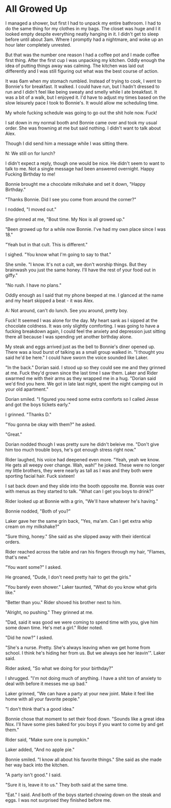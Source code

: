 #  All Growed Up

I managed a shower, but first I had to unpack my entire bathroom. I had to do
the same thing for my clothes in my bags. The closet was huge and I it looked
empty despite everything neatly hanging in it. I didn't get to sleep before
until about 3am. Where I promptly had a nightmare, and woke up an hour later
completely unrested.

But that was the number one reason I had a coffee pot and I made coffee first
thing. After the first cup I was unpacking my kitchen. Oddly enough the idea of
putting things away was calming. The kitchen was laid out differently and I was
still figuring out what was the best course of action.

It was 6am when my stomach rumbled. Instead of trying to cook, I went to
Bonnie's for breakfast. It walked. I could have run, but I hadn't dressed to run
and I didn't feel like being sweaty and smelly while I ate breakfast. It was a
bit of a walk, but I enjoyed it. I'd have to adjust my times based on the slow
leisurely pace I took to Bonnie's. It would allow me scheduling time.

My whole fucking schedule was going to go out the shit hole now. Fuck!

I sat down in my normal booth and Bonnie came over and took my usual order. She
was frowning at me but said nothing. I didn't want to talk about Alex.

Though I did send him a message while I was sitting there.

N: We still on for lunch?

I didn't expect a reply, though one would be nice. He didn't seem to want to
talk to me. Not a single message had been answered overnight. Happy Fucking
Birthday to me!

Bonnie brought me a chocolate milkshake and set it down, "Happy Birthday."

"Thanks Bonnie. Did I see you come from around the corner?"

I nodded, "I moved out."

She grinned at me, "Bout time. My Nox is all growed up."

"Been growed up for a while now Bonnie. I've had my own place since I was 18."

"Yeah but in that cult. This is different."

I sighed. "You know what I'm going to say to that."

She smile. "I know. It's not a cult, we don't worship things. But they brainwash
you just the same honey. I'll have the rest of your food out in giffy."

"No rush. I have no plans."

Oddly enough as I said that my phone beeped at me. I glanced at the name and my
heart skipped a beat - it was Alex.

A: Not around, can't do lunch. See you around, pretty boy.

Fuck! It seemed I was alone for the day. My heart sank as I sipped at the
chocolate coldness. It was only slightly comforting. I was going to have a
fucking breakdown again, I could feel the anxiety and depression just sitting
there all because I was spending yet another birthday alone.

My steak and eggs arrived just as the bell to Bonnie's diner opened up. There
was a loud burst of talking as a small group walked in. "I thought you said he'd
be here." I could have sworn the voice sounded like Laker.

"In the back." Dorian said. I stood up so they could see me and they grinned at
me. Fuck they'd grown since the last time I saw them. Laker and Rider swarmed me
with their arms as they wrapped me in a hug. "Dorian said we'd find you here. We
got in late last night, spent the night camping out in your old apartment."

Dorian smiled. "I figured you need some extra comforts so I called Jesse and got
the boys tickets early."

I grinned. "Thanks D."

"You gonna be okay with them?" he asked.

"Great."

Dorian nodded though I was pretty sure he didn't beleive me. "Don't give him too
much trouble boys, he's got enough stress right now."

Rider laughed, his voice had deepened even more. "Yeah, yeah we know. He gets
all weepy over change. Wah, wah!" he joked. These were no longer my little
brothers, they were nearly as tall as I was and they both were sporting facial
hair. Fuck sixteen!

I sat back down and they slide into the booth opposite me. Bonnie was over with
menus as they started to talk. "What can I get you boys to drink?"

Rider looked up at Bonnie with a grin, "We'll have whatever he's having."

Bonnie nodded, "Both of you?"

Laker gave her the same grin back, "Yes, ma'am. Can I get extra whip cream on my
milkshake?"

"Sure thing, honey." She said as she slipped away with their identical orders.

Rider reached across the table and ran his fingers through my hair, "Flames,
that's new."

"You want some?" I asked.

He groaned, "Dude, I don't need pretty hair to get the girls."

"You barely even shower." Laker taunted, "What do you know what girls like."

"Better than you." Rider shoved his brother next to him.

"Alright, no pushing." They grinned at me.

"Dad, said it was good we were coming to spend time with you, give him some down
time. He's met a girl." Rider noted.

"Did he now?" I asked.

"She's a nurse. Pretty. She's always leaving when we get home from school. I
think he's hiding her from us. But we always see her leavin'". Laker said.

Rider asked, "So what we doing for your birthday?"

I shrugged. "I'm not doing much of anything. I have a shit ton of anxiety to
deal with before it messes me up bad."

Laker grinned, "We can have a party at your new joint. Make it feel like home
with all your favorite people."

"I don't think that's a good idea."

Bonnie chose that moment to set their food down. "Sounds like a great idea Nox.
I'll have some pies baked for you boys if you want to come by and get them."

Rider said, "Make sure one is pumpkin."

Laker added, "And no apple pie."

Bonnie smiled. "I know all about his favorite things." She said as she made her
way back into the kitchen.

"A party isn't good." I said.

"Sure it is, leave it to us." They both said at the same time.

"Eat." I said. And both of the boys started chowing down on the steak and eggs.
I was not surprised they finished before me.
